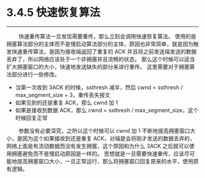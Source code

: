 # 3.4.5 快速恢复算法
***

&emsp;&emsp;
快速重传算法一旦发现需要重传，那么立刻会调用快速恢复算法。
使用的是拥塞算法部分的主体而不是慢启动算法部分的主体，原因也非常简单，就是因为触发快速重传算法，是因为接收端返回了重复的 ACK 并且将之前发送端发送的数据丢弃了，所以网络应该处于一个非拥塞并且流畅的状态。
那么这个时候可以适当扩大拥塞窗口的大小，快速地发送缺失的部分来进行重传。
这里需要对于拥塞算法部分进行一些修改。

+ 当第一次收到 3ACK 的时候，ssthresh 减半，然后 cwnd = ssthresh / max\_segment\_size + 3，重传丢失报文
+ 如果见到的还是重复 ACK，那么 cwnd 加 1
+ 如果是接收到数据 ACK，那么 cwnd = ssthresh / max\_segment\_size，这个时候回复正常

&emsp;&emsp;
参数没有必要深究，之所以这个时候可以 cwnd 加 1 不断地提高拥塞窗口大小，是因为这个如果接收到还是重复 ACK，对端是会将刚才发送的数据丢弃的，网络上面是有流动数据而没有发生拥塞，这个原因和为什么 3ACK 之后就可以使用拥塞避免而不是慢启动原因是一样的。
思想就是一旦需要快速重传，应该尽可能地提高拥塞窗口大小，一旦正常运行，那么将拥塞窗口回复原来的水平，使用原有逻辑。